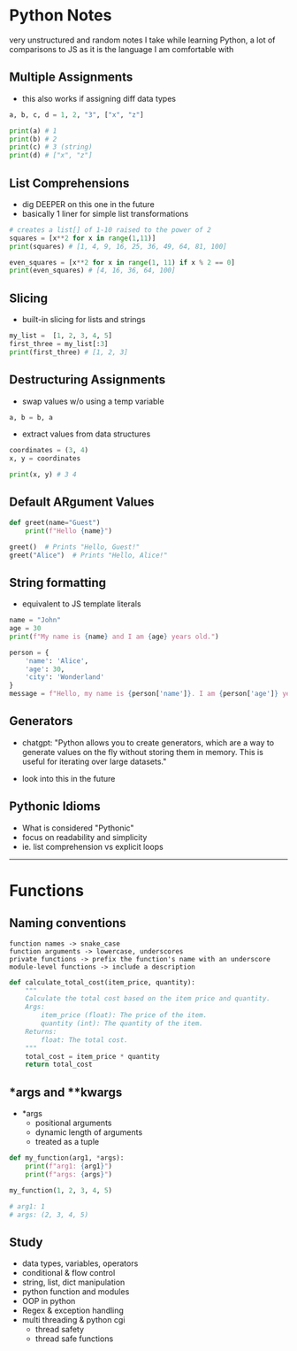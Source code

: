 # Python Notes

very unstructured and random notes I take while learning Python, a lot of comparisons to JS as it is the language I am comfortable with

## Multiple Assignments

- this also works if assigning diff data types

```py
a, b, c, d = 1, 2, "3", ["x", "z"]

print(a) # 1
print(b) # 2
print(c) # 3 (string)
print(d) # ["x", "z"]
```

## List Comprehensions

- dig DEEPER on this one in the future
- basically 1 liner for simple list transformations

```py
# creates a list[] of 1-10 raised to the power of 2
squares = [x**2 for x in range(1,11)]
print(squares) # [1, 4, 9, 16, 25, 36, 49, 64, 81, 100]

even_squares = [x**2 for x in range(1, 11) if x % 2 == 0]
print(even_squares) # [4, 16, 36, 64, 100]

```

## Slicing

- built-in slicing for lists and strings

```py
my_list =  [1, 2, 3, 4, 5]
first_three = my_list[:3]
print(first_three) # [1, 2, 3]
```

## Destructuring Assignments

- swap values w/o using a temp variable

```py
a, b = b, a
```

- extract values from data structures

```py
coordinates = (3, 4)
x, y = coordinates

print(x, y) # 3 4
```

## Default ARgument Values

```py
def greet(name="Guest")
    print(f"Hello {name}")

greet()  # Prints "Hello, Guest!"
greet("Alice")  # Prints "Hello, Alice!"
```

## String formatting

- equivalent to JS template literals

```py
name = "John"
age = 30
print(f"My name is {name} and I am {age} years old.")

person = {
    'name': 'Alice',
    'age': 30,
    'city': 'Wonderland'
}
message = f"Hello, my name is {person['name']}. I am {person['age']} years old, from {person['city']}.

```

## Generators

- chatgpt: "Python allows you to create generators, which are a way to generate values on the fly without storing them in memory. This is useful for iterating over large datasets."

- look into this in the future

## Pythonic Idioms

- What is considered "Pythonic"
- focus on readability and simplicity
- ie. list comprehension vs explicit loops

---

# Functions

## Naming conventions

    function names -> snake_case
    function arguments -> lowercase, underscores
    private functions -> prefix the function's name with an underscore
    module-level functions -> include a description

```py
def calculate_total_cost(item_price, quantity):
    """
    Calculate the total cost based on the item price and quantity.
    Args:
        item_price (float): The price of the item.
        quantity (int): The quantity of the item.
    Returns:
        float: The total cost.
    """
    total_cost = item_price * quantity
    return total_cost

```

## \*args and \*\*kwargs

- \*args
  - positional arguments
  - dynamic length of arguments
  - treated as a tuple

```py
def my_function(arg1, *args):
    print(f"arg1: {arg1}")
    print(f"args: {args}")

my_function(1, 2, 3, 4, 5)

# arg1: 1
# args: (2, 3, 4, 5)
```

## Study

- data types, variables, operators
- conditional & flow control
- string, list, dict manipulation
- python function and modules
- OOP in python
- Regex & exception handling
- multi threading & python cgi
  - thread safety
  - thread safe functions
